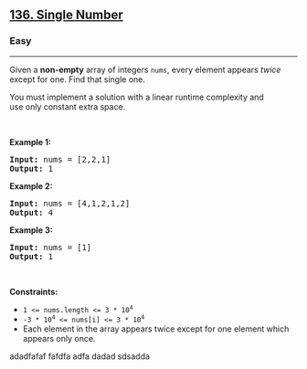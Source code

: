 <h2><a href="https://leetcode.com/problems/single-number/">136. Single Number</a></h2><h3>Easy</h3><hr><div><p>Given a <strong>non-empty</strong>&nbsp;array of integers <code>nums</code>, every element appears <em>twice</em> except for one. Find that single one.</p>

<p>You must&nbsp;implement a solution with a linear runtime complexity and use&nbsp;only constant&nbsp;extra space.</p>

<p>&nbsp;</p>
<p><strong>Example 1:</strong></p>
<pre><strong>Input:</strong> nums = [2,2,1]
<strong>Output:</strong> 1
</pre><p><strong>Example 2:</strong></p>
<pre><strong>Input:</strong> nums = [4,1,2,1,2]
<strong>Output:</strong> 4
</pre><p><strong>Example 3:</strong></p>
<pre><strong>Input:</strong> nums = [1]
<strong>Output:</strong> 1
</pre>
<p>&nbsp;</p>
<p><strong>Constraints:</strong></p>

<ul>
	<li><code>1 &lt;= nums.length &lt;= 3 * 10<sup>4</sup></code></li>
	<li><code>-3 * 10<sup>4</sup> &lt;= nums[i] &lt;= 3 * 10<sup>4</sup></code></li>
	<li>Each element in the array appears twice except for one element which appears only once.</li>
</ul>
</div>





adadfafaf
fafdfa
adfa
dadad
sdsadda
